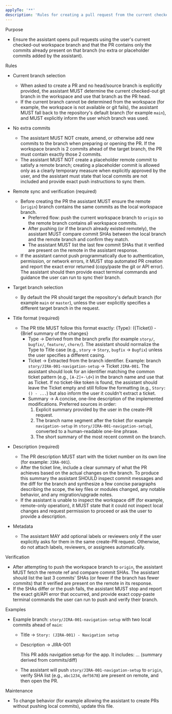 ```yaml
---
applyTo: '**'
description: 'Rules for creating a pull request from the current checked-out branch with a strict title and description format and without adding commits'
---
```


Purpose

- Ensure the assistant opens pull requests using the user's current checked-out workspace branch and that the PR contains only the commits already present on that branch (no extra or placeholder commits added by the assistant).

Rules

- Current branch selection
  - When asked to create a PR and no head/source branch is explicitly provided, the assistant MUST determine the current checked-out git branch in the workspace and use that branch as the PR head.
  - If the current branch cannot be determined from the workspace (for example, the workspace is not available or git fails), the assistant MUST fall back to the repository's default branch (for example `main`), and MUST explicitly inform the user which branch was used.

- No extra commits
  - The assistant MUST NOT create, amend, or otherwise add new commits to the branch when preparing or opening the PR. If the workspace branch is 2 commits ahead of the target branch, the PR must contain exactly those 2 commits.
  - The assistant MUST NOT create a placeholder remote commit to satisfy a remote branch; creating a placeholder commit is allowed only as a clearly temporary measure when explicitly approved by the user, and the assistant must state that local commits are not included and provide exact push instructions to sync them.

- Remote sync and verification (required)
  - Before creating the PR the assistant MUST ensure the remote (`origin`) branch contains the same commits as the local workspace branch.
    - Preferred flow: push the current workspace branch to `origin` so the remote branch contains all workspace commits.
    - After pushing (or if the branch already existed remotely), the assistant MUST compare commit SHAs between the local branch and the remote branch and confirm they match.
    - The assistant MUST list the last few commit SHAs that it verified are present on the remote in the assistant response.
  - If the assistant cannot push programmatically due to authentication, permission, or network errors, it MUST stop automated PR creation and report the exact error returned (copy/paste the git or API error). The assistant should then provide exact terminal commands and guidance the user can run to sync their branch.

- Target branch selection
  - By default the PR should target the repository's default branch (for example `main` or `master`), unless the user explicitly specifies a different target branch in the request.

- Title format (required)
  - The PR title MUST follow this format exactly: {Type}: ({Ticket}) - {Brief summary of the changes}
    - Type → Derived from the branch prefix (for example `story/`, `bugfix/`, `feature/`, `chore/`). The assistant should normalize the Type to Title case (e.g., `story` -> `Story`, `bugfix` -> `Bugfix`) unless the user specifies a different casing.
    - Ticket → Extracted from the branch identifier. Example: branch `story/JIRA-001-navigation-setup` → Ticket `JIRA-001`. The assistant should look for an identifier matching the common ticket pattern (e.g., `[A-Z]+-\d+`) in the branch name and use that as Ticket. If no ticket-like token is found, the assistant should leave the Ticket empty and still follow the formatting (e.g., `Story: () - ...`) but also inform the user it couldn't extract a ticket.
    - Summary → A concise, one-line description of the implemented modifications. Preferred sources in order:
      1. Explicit summary provided by the user in the create-PR request.
      2. The branch name segment after the ticket (for example `navigation-setup` in `story/JIRA-001-navigation-setup`), converted to a human-readable one-line phrase.
      3. The short summary of the most recent commit on the branch.

- Description (required)
  - The PR description MUST start with the ticket number on its own line (for example: `JIRA-001`).
  - After the ticket line, include a clear summary of what the PR achieves based on the actual changes on the branch. To produce this summary the assistant SHOULD inspect commit messages and the diff for the branch and synthesize a few concise paragraphs describing the scope, the key files or modules changed, any notable behavior, and any migration/upgrade notes.
  - If the assistant is unable to inspect the workspace diff (for example, remote-only operation), it MUST state that it could not inspect local changes and request permission to proceed or ask the user to provide a description.

- Metadata
  - The assistant MAY add optional labels or reviewers only if the user explicitly asks for them in the same create-PR request. Otherwise, do not attach labels, reviewers, or assignees automatically.

Verification

- After attempting to push the workspace branch to `origin`, the assistant MUST fetch the remote ref and compare commit SHAs. The assistant should list the last 3 commits' SHAs (or fewer if the branch has fewer commits) that it verified are present on the remote in its response.
- If the SHAs differ or the push fails, the assistant MUST stop and report the exact git/API error that occurred, and provide exact copy-paste terminal commands the user can run to push and verify their branch.

Examples

- Example branch: `story/JIRA-001-navigation-setup` with two local commits ahead of `main`:
  - Title -> `Story: (JIRA-001) - Navigation setup`
  - Description ->
    JIRA-001

    This PR adds navigation setup for the app. It includes: ... (summary derived from commits/diff)
  - The assistant will push `story/JIRA-001-navigation-setup` to `origin`, verify SHA list (e.g., `abc1234`, `def5678`) are present on remote, and then open the PR.

Maintenance

- To change behavior (for example allowing the assistant to create PRs without pushing local commits), update this file.


